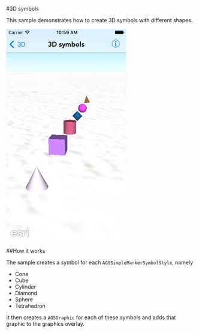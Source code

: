 #3D symbols

This sample demonstrates how to create 3D symbols with different shapes.

![](image1.png)

##How it works

The sample creates a symbol for each `AGSSimpleMarkerSymbolStyle`, namely

- Cone
- Cube
- Cylinder
- Diamond
- Sphere
- Tetrahedron

It then creates a `AGSGraphic` for each of these symbols and adds that graphic to the graphics overlay.